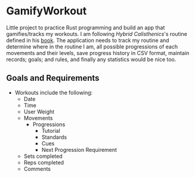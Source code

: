 # GamifyWorkout

Little project to practice Rust programming and build an app that gamifies/tracks my workouts. I am following _Hybrid Calisthenics_'s routine defined in his [book](https://shop.hybridcalisthenics.com/collections/books/products/hybrid-calisthenics-book). The application needs to track my routine and determine where in the routine I am, all possible progressions of each movements and their levels, save progress history in CSV format, maintain records; goals; and rules, and finally any statistics would be nice too.

## Goals and Requirements 

- Workouts include the following:
    - Date
    - Time
    - User Weight
    - Movements
      - Progressions
        - Tutorial
        - Standards
        - Cues
        - Next Progression Requirement
    - Sets completed
    - Reps completed
    - Comments